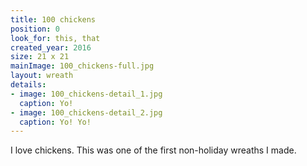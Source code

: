```yaml
---
title: 100 chickens
position: 0
look_for: this, that
created_year: 2016
size: 21 x 21
mainImage: 100_chickens-full.jpg
layout: wreath
details:
- image: 100_chickens-detail_1.jpg
  caption: Yo!
- image: 100_chickens-detail_2.jpg
  caption: Yo! Yo!
---
```


I love chickens. This was one of the first non-holiday wreaths I made.
